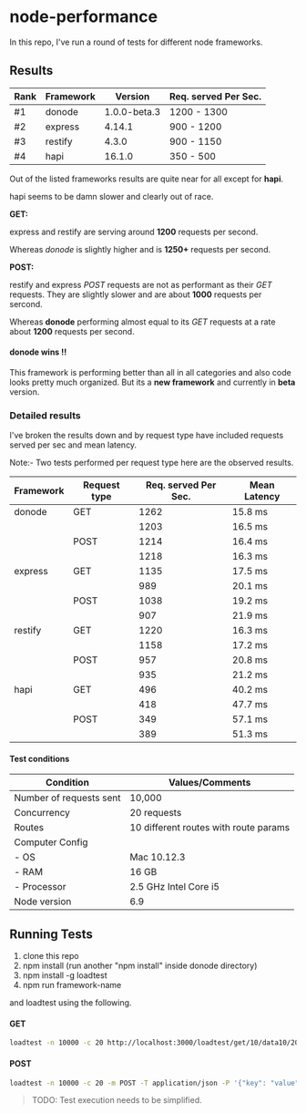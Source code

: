 # node-performance

In this repo, I've run a round of tests for different node frameworks.

## Results

| Rank | Framework | Version      | Req. served Per Sec. |
| ---- | --------- | ------------ | -------------------- |
| #1   | donode    | 1.0.0-beta.3 | 1200 - 1300          |
| #2   | express   | 4.14.1       | 900  - 1200          |
| #3   | restify   | 4.3.0        | 900  - 1150          |
| #4   | hapi      | 16.1.0       | 350  - 500           |

Out of the listed frameworks results are quite near for all except for **hapi**.

hapi seems to be damn slower and clearly out of race.

**GET:** 

express and restify are serving around **1200** requests per second. 

Whereas *donode* is slightly higher and is **1250+** requests per second.

**POST:** 

restify and express *POST* requests are not as performant as their *GET* requests. They are slightly slower and are about **1000** requests per sercond.

Whereas **donode** performing almost equal to its *GET* requests at a rate about **1200** requests per second.

#### donode wins !!

This framework is performing better than all in all categories and also code looks pretty much organized.
But its a **new framework** and currently in **beta** version.

### Detailed results

I've broken the results down and by request type have included requests served per sec and mean latency.

Note:- Two tests performed per request type here are the observed results.

| Framework | Request type | Req. served Per Sec. | Mean Latency |
| --------- | ------------ | -------------------- | ------------ |
| donode    | GET          | 1262                 | 15.8 ms      |
|           |              | 1203                 | 16.5 ms      |
|           | POST         | 1214                 | 16.4 ms      |
|           |              | 1218                 | 16.3 ms      |
| express   | GET          | 1135                 | 17.5 ms      |
|           |              | 989                  | 20.1 ms      |
|           | POST         | 1038                 | 19.2 ms      |
|           |              | 907                  | 21.9 ms      |
| restify   | GET          | 1220                 | 16.3 ms      |
|           |              | 1158                 | 17.2 ms      |
|           | POST         | 957                  | 20.8 ms      |
|           |              | 935                  | 21.2 ms      |
| hapi      | GET          | 496                  | 40.2 ms      |
|           |              | 418                  | 47.7 ms      |
|           | POST         | 349                  | 57.1 ms      |
|           |              | 389                  | 51.3 ms      |

#### Test conditions


| Condition               | Values/Comments |
| ----------------------- | --------------- |
| Number of requests sent | 10,000          |
| Concurrency             | 20 requests     |
| Routes                  | 10 different routes with route params |
| Computer Config         |                 |
|   - OS                  | Mac 10.12.3     |
|   - RAM                 | 16 GB           |
|   - Processor           | 2.5 GHz Intel Core i5 |
| Node version            | 6.9             |



## Running Tests

1. clone this repo
2. npm install (run another "npm install" inside donode directory)
3. npm install -g loadtest
4. npm run framework-name

and loadtest using the following.

#### GET

```sh
loadtest -n 10000 -c 20 http://localhost:3000/loadtest/get/10/data10/20
```

#### POST

```sh
loadtest -n 10000 -c 20 -m POST -T application/json -P '{"key": "value"}' http://localhost:3000/loadtest/post/1/data10/2
```

> TODO: Test execution needs to be simplified.
